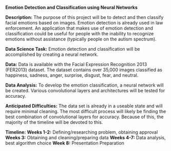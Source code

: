 **Emotion Detection and Classification using Neural Networks**

**Description:**  The purpose of this project will be to detect and then classify facial emotions based on images.  Emotion detection is already used in law enforcement.  An application that makes use of emotion detection and classification could be useful for people with the inability to recognize emotions without assistance (typically people on the autism spectrum).

**Data Science Task:**  Emotion detection and classification will be accomplished by creating a neural network.  

**Data:**  Data is available with the Facial Expression Recognition 2013 (FER2013) dataset.  The dataset contains over 35,000 images classified as happiness, sadness, anger, surprise, disgust, fear, and neutral.

**Data Analysis:**  To develop the emotion classification, a neural network will be created.  Various convolutional layers and architectures will be tested for accuracy.

**Anticipated Difficulties:**  The data set is already in a useable state and will require minimal cleaning.  The most difficult process will likely be finding the best combination of convolutional layers for accuracy.  Because of this, the majority of the timeline will be devoted to this.

**Timeline:**
**Weeks 1-2:**  Defining/researching problem, obtaining approval
**Weeks 3:**  Obtaining and cleaning/preparing data
**Weeks 4-7:**  Data analysis, best algorithm choice
**Week 8:**  Presentation Preparation

